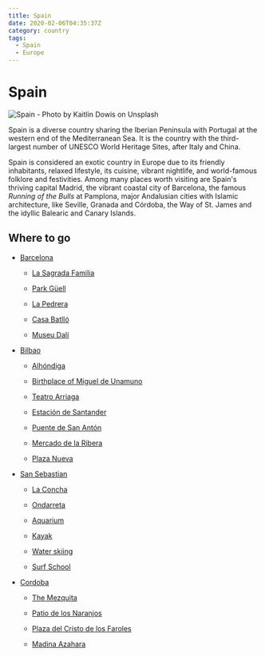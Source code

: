 ```yaml
---
title: Spain
date: 2020-02-06T04:35:37Z
category: country
tags:
  - Spain
  - Europe
---
```


# Spain <WishWidget	country="ES" picture="https://images.unsplash.com/photo-1515443961218-a51367888e4b?ixlib=rb-1.2.1&ixid=eyJhcHBfaWQiOjEyMDd9&auto=format&fit=crop&w=1050&q=80"></WishWidget>

![Spain - Photo by Kaitlin Dowis on Unsplash](https://images.unsplash.com/photo-1515443961218-a51367888e4b?ixlib=rb-1.2.1&ixid=eyJhcHBfaWQiOjEyMDd9&auto=format&fit=crop&w=1050&q=80)

Spain is a diverse country sharing the Iberian Peninsula with Portugal at the western end of the Mediterranean Sea. It is the country with the third-largest number of UNESCO World Heritage Sites, after Italy and China.

Spain is considered an exotic country in Europe due to its friendly inhabitants, relaxed lifestyle, its cuisine, vibrant nightlife, and world-famous folklore and festivities. Among many places worth visiting are Spain's thriving capital Madrid, the vibrant coastal city of Barcelona, the famous _Running of the Bulls_ at Pamplona, major Andalusian cities with Islamic architecture, like Seville, Granada and Córdoba, the Way of St. James and the idyllic Balearic and Canary Islands.

## Where to go

- [Barcelona](/spain/barcelona) <WishWidget	country="ES"	city="Barcelona"	picture="https://images.unsplash.com/photo-1523531294919-4bcd7c65e216?ixlib=rb-1.2.1&ixid=eyJhcHBfaWQiOjEyMDd9&auto=format&fit=crop&w=600&q=80" post="/spain/barcelona"></WishWidget>

	- [La Sagrada Familia](/spain/barcelona/#la-sagrada-familia) <WishWidget	country="ES"	city="Barcelona"	activity="La Sagrada Familia" picture="https://images.unsplash.com/photo-1532704553978-0f1446208202?ixlib=rb-1.2.1&ixid=eyJhcHBfaWQiOjEyMDd9&auto=format&fit=crop&w=600&q=80" post="/spain/barcelona/#la-sagrada-familia"></WishWidget>

	- [Park Güell](/spain/barcelona/#other-gaudi-architecture-and-modernist-barcelona) <WishWidget country="ES"	city="Barcelona" activity="Parc Güell" picture="https://images.unsplash.com/photo-1555156801-0366d40d4402?ixlib=rb-1.2.1&ixid=eyJhcHBfaWQiOjEyMDd9&auto=format&fit=crop&w=600&q=80" post="/spain/barcelona/#other-gaudi-architecture-and-modernist-barcelona"></WishWidget>

	- [La Pedrera](/spain/barcelona/#other-gaudi-architecture-and-modernist-barcelona) <WishWidget	country="ES" city="Barcelona" activity="La Pedrera" post="/spain/barcelona/#other-gaudi-architecture-and-modernist-barcelona" picture="https://images.unsplash.com/photo-1555156801-0366d40d4402?ixlib=rb-1.2.1&ixid=eyJhcHBfaWQiOjEyMDd9&auto=format&fit=crop&w=600&q=80"></WishWidget>

	- [Casa Batlló](/spain/barcelona/#other-gaudi-architecture-and-modernist-barcelona) <WishWidget	country="ES" city="Barcelona" activity="Casa Batllo" post="/spain/barcelona/#other-gaudi-architecture-and-modernist-barcelona"></WishWidget>

	- [Museu Dalí](/spain/barcelona/#museu-dali)
	<WishWidget	country="ES" city="Barcelona"	activity="Museu Dalí"></WishWidget>

- [Bilbao](/spain/bilbao) <WishWidget country="ES" city="Bilbao" picture="https://images.unsplash.com/photo-1554212264-aae064407bd6?ixlib=rb-1.2.1&ixid=eyJhcHBfaWQiOjEyMDd9&auto=format&fit=crop&w=600&q=60" post="/spain/bilbao"></WishWidget>

	- [Alhóndiga](/spain/bilbao/#alhondiga) <WishWidget country="ES" city="Bilbao" activity="Alhondiga"></WishWidget>

	- [Birthplace of Miguel de Unamuno](/spain/bilbao/#birthplace-of-miguel-de-unamuno) <WishWidget country="ES" city="Bilbao" activity="Alhondiga"></WishWidget>

	- [Teatro Arriaga](/spain/bilbao/#teatro-arriaga) <WishWidget country="ES" city="Bilbao" activity="Teatro Arriaga"></WishWidget>

	- [Estación de Santander ](/spain/bilbao/#estacion-de-santander) <WishWidget country="ES" city="Bilbao" activity="Estación de Santander"></WishWidget>

	- [Puente de San Antón](/spain/bilbao/#puente-de-san-anton) <WishWidget country="ES" city="Bilbao" activity="Puente de San Anton"></WishWidget>

	- [Mercado de la Ribera](/spain/bilbao/#mercado-de-la-ribera) <WishWidget country="ES" city="Bilbao" activity="Mercado de la Ribera"></WishWidget>

	- [Plaza Nueva](/spain/bilbao/#plaza-nueva) <WishWidget country="ES" city="Bilbao" activity="Plaza Nueva"></WishWidget>

- [San Sebastian](/spain/san-sebastian) <WishWidget	country="ES" city="San Sebastian"	picture="https://wikitravel.org/upload/en/thumb/a/a9/San_Sebastian.JPG/320px-San_Sebastian.JPG"></WishWidget>

	- [La Concha](/spain/san-sebastian/#the-beach)	<WishWidget	country="ES" city="San Sebastian"	activity="La Concha" picture="https://wikitravel.org/upload/en/thumb/1/19/SanSebastian_PaseoDeLaConcha.jpg/320px-SanSebastian_PaseoDeLaConcha.jpg"></WishWidget>

	- [Ondarreta](/spain/san-sebastian/#the-beach) <WishWidget	country="ES" city="San Sebastian"	activity="Ondarreta"></WishWidget>

	- [Aquarium](/spain/san-sebastian/#other-attraction) <WishWidget	country="ES" city="San Sebastian"	activity="Aquarium"></WishWidget>

	- [Kayak](/spain/san-sebastian/#other-attractions) <WishWidget	country="ES" city="San Sebastian"	activity="Kayak"></WishWidget>

	- [Water skiing](/spain/san-sebastian/#other-attractions) <WishWidget	country="ES" city="San Sebastian"	activity="Water skiing"></WishWidget>

	- [Surf School](/spain/san-sebastian/#other-attractions)<WishWidget	country="ES" city="San Sebastian"	activity="Puka Surf Eskola"></WishWidget>

- [Cordoba](/spain/cordoba) <WishWidget country="ES" city="Cordoba"></WishWidget>

	- [The Mezquita](/spain/cordoba/#the-mezquita) <WishWidget country="ES" city="Cordoba" activity="The Mezquita"></WishWidget>

	- [Patio de los Naranjos](/spain/cordoba/#the-mezquita) <WishWidget country="ES" city="Cordoba" activity="Patio de los Naranjos"></WishWidget>

	- [Plaza del Cristo de los Faroles](/spain/cordoba/#outside-the-old-city) <WishWidget country="ES" city="Cordoba" activity="Cristo de los faroles"></WishWidget>

	- [Madina Azahara](/spain/cordoba/#outside-the-old-city) <WishWidget country="ES" city="Cordoba" activity="Medina Azahara"></WishWidget>

